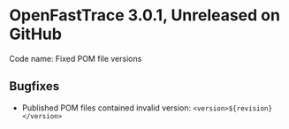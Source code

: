 # OpenFastTrace 3.0.1, Unreleased on GitHub

Code name: Fixed POM file versions

## Bugfixes

* Published POM files contained invalid version: `<version>${revision}</version>`
